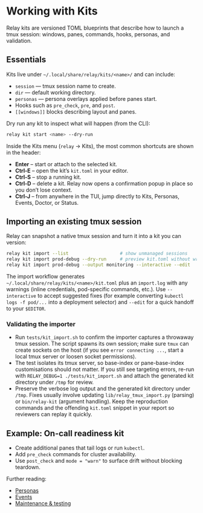 # Working with Kits

Relay kits are versioned TOML blueprints that describe how to launch a tmux session: windows, panes, commands, hooks, personas, and validation.

## Essentials

Kits live under `~/.local/share/relay/kits/<name>/` and can include:
- `session` — tmux session name to create.
- `dir` — default working directory.
- `personas` — persona overlays applied before panes start.
- Hooks such as `pre_check`, `pre`, and `post`.
- `[[windows]]` blocks describing layout and panes.

Dry run any kit to inspect what will happen (from the CLI):
```sh
relay kit start <name> --dry-run
```

Inside the Kits menu (`relay` → Kits), the most common shortcuts are shown in the header:

- **Enter** – start or attach to the selected kit.
- **Ctrl-E** – open the kit’s `kit.toml` in your editor.
- **Ctrl-S** – stop a running kit.
- **Ctrl-D** – delete a kit. Relay now opens a confirmation popup in place so you don’t lose context.
- **Ctrl-J** – from anywhere in the TUI, jump directly to Kits, Personas, Events, Doctor, or Status.

## Importing an existing tmux session

Relay can snapshot a native tmux session and turn it into a kit you can version:

```sh
relay kit import --list                   # show unmanaged sessions
relay kit import prod-debug --dry-run     # preview kit.toml without writing
relay kit import prod-debug --output monitoring --interactive --edit
```

The import workflow generates `~/.local/share/relay/kits/<name>/kit.toml` plus an
`import.log` with any warnings (inline credentials, pod-specific commands, etc.).
Use `--interactive` to accept suggested fixes (for example converting
`kubectl logs -f pod/...` into a deployment selector) and `--edit` for a quick
handoff to your `$EDITOR`.

### Validating the importer
- Run `tests/kit_import.sh` to confirm the importer captures a throwaway tmux
  session. The script spawns its own session; make sure `tmux` can create
  sockets on the host (if you see `error connecting ...`, start a local tmux
  server or loosen socket permissions).
- The test isolates its tmux server, so base-index or pane-base-index
  customisations should not matter. If you still see targeting errors, re-run
  with `RELAY_DEBUG=1 ./tests/kit_import.sh` and attach the generated kit
  directory under `/tmp` for review.
- Preserve the verbose log output and the generated kit directory under `/tmp`.
  Fixes usually involve updating `lib/relay_tmux_import.py` (parsing) or
  `bin/relay-kit` (argument handling). Keep the reproduction commands and the
  offending `kit.toml` snippet in your report so reviewers can replay it quickly.

## Example: On-call readiness kit
- Create additional panes that tail logs or run `kubectl`.
- Add `pre_check` commands for cluster availability.
- Use `post_check` and `mode = "warn"` to surface drift without blocking teardown.

Further reading:
- [Personas](personas.md)
- [Events](events.md)
- [Maintenance & testing](maintenance.md)
